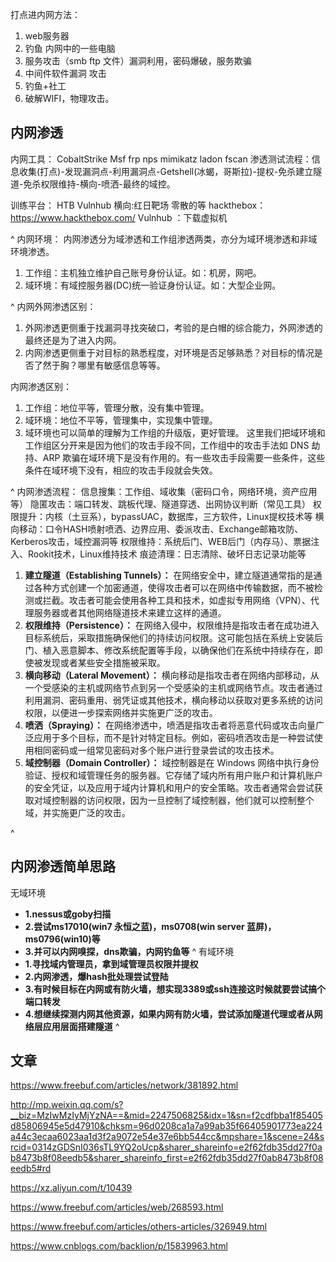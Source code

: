 打点进内网方法：
1. web服务器
2. 钓鱼 内网中的一些电脑
3. 服务攻击（smb ftp 文件）漏洞利用，密码爆破，服务欺骗
4. 中间件软件漏洞 攻击
5. 钓鱼+社工
6. 破解WIFI，物理攻击。    

## **内网渗透**
内网工具：
CobaltStrike Msf frp nps mimikatz ladon fscan
渗透测试流程：信息收集(打点)-发现漏洞点-利用漏洞点-Getshell(冰蝎，哥斯拉)-提权-免杀建立隧道-免杀权限维持-横向-喷洒-最终的域控。

训练平台：
HTB Vulnhub 横向:红日靶场 零散的等
hackthebox：<https://www.hackthebox.com/>
Vulnhub ：下载虚拟机

^
内网环境：
内网渗透分为域渗透和工作组渗透两类，亦分为域环境渗透和非域环境渗透。
1. 工作组：主机独立维护自己账号身份认证。如：机房，网吧。
2. 域环境：有域控服务器(DC)统一验证身份认证。如：大型企业网。

^
内网外网渗透区别：
1. 外网渗透更侧重于找漏洞寻找突破口，考验的是白帽的综合能力，外网渗透的最终还是为了进入内网。
2. 内网渗透更侧重于对目标的熟悉程度，对环境是否足够熟悉？对目标的情况是否了然于胸？哪里有敏感信息等等。

内网渗透区别：
1. 工作组：地位平等，管理分散，没有集中管理。
2. 域环境：地位不平等，管理集中，实现集中管理。
3. 域环境也可以简单的理解为工作组的升级版，更好管理。
    这里我们把域环境和工作组区分开来是因为他们的攻击手段不同，工作组中的攻击手法如 DNS 劫持、ARP 欺骗在域环境下是没有作用的。有一些攻击手段需要一些条件，这些条件在域环境下没有，相应的攻击手段就会失效。


^
内网渗透流程：
信息搜集：工作组、域收集（密码口令，网络环境，资产应用等）
隐匿攻击：端口转发、跳板代理、隧道穿透、出网协议判断（常见工具）
权限提升：内核（土豆系），bypassUAC，数据库，三方软件，Linux提权技术等
横向移动：口令HASH喷射喷洒、边界应用、委派攻击、Exchange邮箱攻防、Kerberos攻击，域控漏洞等
权限维持：系统后门、WEB后门（内存马）、票据注入、Rookit技术，Linux维持技术
痕迹清理：日志清除、破坏日志记录功能等

1. **建立隧道（Establishing Tunnels）：** 在网络安全中，建立隧道通常指的是通过各种方式创建一个加密通道，使得攻击者可以在网络中传输数据，而不被检测或拦截。攻击者可能会使用各种工具和技术，如虚拟专用网络（VPN）、代理服务器或者其他网络隧道技术来建立这样的通道。
2. **权限维持（Persistence）：** 在网络入侵中，权限维持是指攻击者在成功进入目标系统后，采取措施确保他们的持续访问权限。这可能包括在系统上安装后门、植入恶意脚本、修改系统配置等手段，以确保他们在系统中持续存在，即使被发现或者某些安全措施被采取。
3. **横向移动（Lateral Movement）：** 横向移动是指攻击者在网络内部移动，从一个受感染的主机或网络节点到另一个受感染的主机或网络节点。攻击者通过利用漏洞、密码重用、弱凭证或其他技术，横向移动以获取对更多系统的访问权限，以便进一步探索网络并实施更广泛的攻击。
4. **喷洒（Spraying）：** 在网络渗透中，喷洒是指攻击者将恶意代码或攻击向量广泛应用于多个目标，而不是针对特定目标。例如，密码喷洒攻击是一种尝试使用相同密码或一组常见密码对多个账户进行登录尝试的攻击技术。
5. **域控制器（Domain Controller）：** 域控制器是在 Windows 网络中执行身份验证、授权和域管理任务的服务器。它存储了域内所有用户账户和计算机账户的安全凭证，以及应用于域内计算机和用户的安全策略。攻击者通常会尝试获取对域控制器的访问权限，因为一旦控制了域控制器，他们就可以控制整个域，并实施更广泛的攻击。




^
## **内网渗透简单思路**
 无域环境
* **1.nessus或goby扫描**
* **2.尝试ms17010(win7 永恒之蓝)，ms0708(win server 蓝屏)，ms0796(win10)等**
* **3.并可以内网嗅探，dns欺骗，内网钓鱼等**
^
 有域环境
* **1.寻找域内管理员，拿到域管理员权限并提权**
* **2.内网渗透，爆hash批处理尝试登陆**
* **3.有时候目标在内网或有防火墙，想实现3389或ssh连接这时候就要尝试搞个端口转发**
* **4.想继续探测内网其他资源，如果内网有防火墙，尝试添加隧道代理或者从网络层应用层面搭建隧道**
^




## **文章**
<https://www.freebuf.com/articles/network/381892.html>

<http://mp.weixin.qq.com/s?__biz=MzIwMzIyMjYzNA==&mid=2247506825&idx=1&sn=f2cdfbba1f85405d85806945e5d47910&chksm=96d0208ca1a7a99ab35f66405901773ea224a44c3ecaa6023aa1d3f2a9072e54e37e6bb544cc&mpshare=1&scene=24&srcid=0314zGDSnI036sTL9YQ2oUcp&sharer_shareinfo=e2f62fdb35dd27f0ab8473b8f08eedb5&sharer_shareinfo_first=e2f62fdb35dd27f0ab8473b8f08eedb5#rd>

<https://xz.aliyun.com/t/10439>

<https://www.freebuf.com/articles/web/268593.html>

<https://www.freebuf.com/articles/others-articles/326949.html>

<https://www.cnblogs.com/backlion/p/15839963.html>